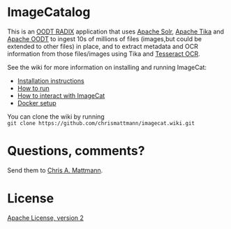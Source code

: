 ImageCatalog 
============

This is an [OODT RADIX](https://cwiki.apache.org/confluence/display/OODT/RADiX+Powered+By+OODT)
application that uses [Apache Solr](http://lucene.apache.org/solr/),
[Apache Tika](http://tika.apache.org) and [Apache OODT](http://oodt.apache.org) 
to ingest 10s of millions of files (images,but could be extended to other files) 
in place, and to extract metadata and OCR information from those files/images using 
Tika and [Tesseract OCR](https://wiki.apache.org/tika/TikaOCR).

See the wiki for more information on installing and running ImageCat:  
* [Installation instructions](https://github.com/chrismattmann/imagecat/wiki/Installation)  
* [How to run](https://github.com/chrismattmann/imagecat/wiki/How-to-Run)  
* [How to interact with ImageCat](https://github.com/chrismattmann/imagecat/wiki/Interacting-with-ImageCat)  
* [Docker setup](https://github.com/chrismattmann/imagecat/wiki/Docker-Install)


You can clone the wiki by running  
`git clone https://github.com/chrismattmann/imagecat.wiki.git`

Questions, comments?
===================
Send them to [Chris A. Mattmann](mailto:chris.a.mattmann@jpl.nasa.gov).

License
=======
[Apache License, version 2](http://www.apache.org/licenses/LICENSE-2.0)
